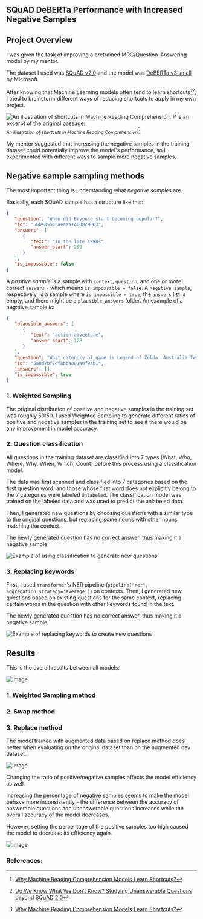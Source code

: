 ## SQuAD DeBERTa Performance with Increased Negative Samples

## Project Overview

I was given the task of improving a pretrained MRC/Question-Answering model by my mentor.

The dataset I used was [SQuAD v2.0](https://rajpurkar.github.io/SQuAD-explorer/) and the model was [DeBERTa v3 small](https://huggingface.co/microsoft/deberta-v3-small) by Microsoft.

After knowing that Machine Learning models often tend to learn shortcuts[^1][^2], I tried to brainstorm different ways of reducing shortcuts to apply in my own project. 

![An illustration of shortcuts in Machine Reading Comprehension. P is an excerpt of the original passage.](https://github.com/lnhtrn/SQuAD_DeBERTa_performance_analysis/assets/72944083/ac68e209-a25a-4c6a-8d77-de6ae90d4aab)   
<sub>*An illustration of shortcuts in Machine Reading Comprehension*</sub>[^1]

My mentor suggested that increasing the negative samples in the training dataset could potentially improve the model's performance, so I experimented with different ways to sample more negative samples.

[^1]: [Why Machine Reading Comprehension Models Learn Shortcuts?](https://arxiv.org/pdf/2106.01024.pdf)

[^2]: [Do We Know What We Don’t Know? Studying Unanswerable Questions beyond SQuAD 2.0](https://aclanthology.org/2021.findings-emnlp.385.pdf)

## Negative sample sampling methods

The most important thing is understanding what *negative samples* are.

Basically, each SQuAD sample has a structure like this:

```json
{
   "question": "When did Beyonce start becoming popular?",
   "id": "56be85543aeaaa14008c9063",
   "answers": [
      {
         "text": "in the late 1990s",
         "answer_start": 269
      }
   ],
   "is_impossible": false
}
```

A *positive sample* is a sample with `context`, `question`, and one or more correct `answers` - which means `is impossible = false`. A `negative sample`, respectively, is a sample where `is impossible = true`, the `answers` list is empty, and there might be a `plausible_answers` folder. An example of a negative sample is:

```json
{
   "plausible_answers": [
      {
         "text": "action-adventure",
         "answer_start": 128
      }
   ],
   "question": "What category of game is Legend of Zelda: Australia Twilight?",
   "id": "5a8d7bf7df8bba001a0f9ab1",
   "answers": [],
   "is_impossible": true
}
```




### 1. Weighted Sampling 

The original distribution of positive and negative samples in the training set was roughly 50:50. I used Weighted Sampling to generate different ratios of positive and negative samples in the training set to see if there would be any improvement in model accuracy.






### 2. Question classification 

All questions in the training dataset are classified into 7 types (What, Who, Where, Why, When, Which, Count) before this process using a classification model. 

The data was first scanned and classified into 7 categories based on the first question word, and those whose first word does not explicitly belong to the 7 categories were labeled `Unlabeled`. The classification model was trained on the labeled data and was used to predict the unlabeled data.

Then, I generated new questions by choosing questions with a similar type to the original questions, but replacing some nouns with other nouns matching the context.

The newly generated question has no correct answer, thus making it a negative sample. 

![Example of using classification to generate new questions](https://github.com/lnhtrn/SQuAD_DeBERTa_performance_analysis/assets/72944083/eb0e39ce-33c5-475c-bf92-0149c0c96149)






### 3. Replacing keywords

First, I used `transformer`'s NER pipeline (`pipeline("ner", aggregation_strategy='average')`) on contexts. Then, I generated new questions based on existing questions for the same context, replacing certain words in the question with other keywords found in the text. 

The newly generated question has no correct answer, thus making it a negative sample. 

![Example of replacing keywords to create new questions](https://github.com/lnhtrn/SQuAD_DeBERTa_performance_analysis/assets/72944083/4180f345-ef5f-4150-8e7d-6e24afe51de7)





## Results

This is the overall results between all models:

![image](https://github.com/lnhtrn/SQuAD-DeBERTa-negative-samples/assets/72944083/aa91cdee-e811-4793-a112-1453f07528f5)

### 1. Weighted Sampling method

### 2. Swap method

### 3. Replace method

The model trained with augmented data based on replace method does better when evaluating on the original dataset than on the augmented dev dataset. 

![image](https://github.com/lnhtrn/SQuAD_DeBERTa_performance_analysis/assets/72944083/9f0fdf28-7398-4680-a3a8-f04366856d12)

Changing the ratio of positive/negative samples affects the model efficiency as well. 

Increasing the percentage of negative samples seems to make the model behave more inconsistently - the difference between the accuracy of answerable questions and unanswerable questions increases while the overall accuracy of the model decreases. 

However, setting the percentage of the positive samples too high caused the model to decrease its efficiency again.

![image](https://github.com/lnhtrn/SQuAD_DeBERTa_performance_analysis/assets/72944083/e85e83c1-c104-422c-8b8f-3786b8312d5e)



### References: 

[^1]: [Why Machine Reading Comprehension Models Learn Shortcuts?](https://arxiv.org/pdf/2106.01024.pdf)

[^2]: [Do We Know What We Don’t Know? Studying Unanswerable Questions beyond SQuAD 2.0](https://aclanthology.org/2021.findings-emnlp.385.pdf)
